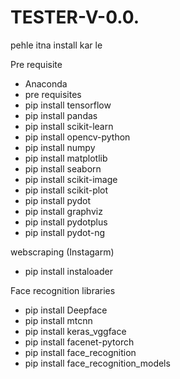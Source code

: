 # TESTER-V-0.0.

pehle itna install kar le


Pre requisite
  - Anaconda
  - pre requisites
  - pip install tensorflow
  - pip install pandas
  - pip install scikit-learn
  - pip install opencv-python
  - pip install numpy
  - pip install matplotlib
  - pip install seaborn
  - pip install scikit-image
  - pip install scikit-plot
  - pip install pydot
  - pip install graphviz
  - pip install pydotplus
  - pip install pydot-ng

webscraping (Instagarm)
  - pip install instaloader

Face recognition libraries
  - pip install Deepface
  -  pip install mtcnn
  -  pip install keras_vggface
  -  pip install facenet-pytorch
  -  pip install face_recognition
  -  pip install face_recognition_models
